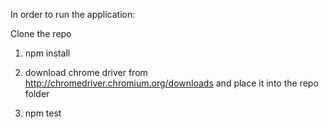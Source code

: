 In order to run the application:

Clone the repo

1) npm install

2) download chrome driver from http://chromedriver.chromium.org/downloads  and place it into the repo folder

3) npm test

